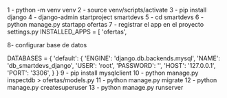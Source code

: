 1 - python -m venv venv
2 - source venv/scripts/activate
3 - pip install django
4 - django-admin startproject smartdevs
5 - cd smartdevs
6 - python manage.py startapp ofertas
7 - registrar el app en el proyecto
settings.py
INSTALLED_APPS = [
    'ofertas',

8- configurar base de datos

DATABASES = {
    'default': {
        'ENGINE': 'django.db.backends.mysql',
        'NAME': 'db_smartdevs_django',
        'USER': 'root',
        'PASSWORD': '',
        'HOST': '127.0.0.1',
        'PORT': '3306',
    }
}
9 - pip install mysqlclient
10 - python manage.py inspectdb > ofertas/models.py
11 - python manage.py migrate
12 - python manage.py createsuperuser
13 - python manage.py runserver

